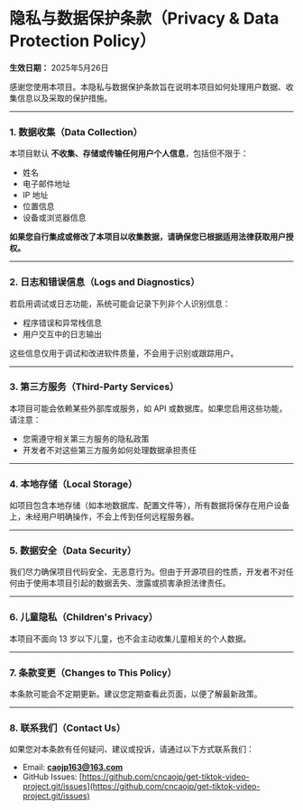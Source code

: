 # 隐私与数据保护条款（Privacy & Data Protection Policy）

**生效日期：** 2025年5月26日

感谢您使用本项目。本隐私与数据保护条款旨在说明本项目如何处理用户数据、收集信息以及采取的保护措施。

---

### 1. 数据收集（Data Collection）

本项目默认 **不收集、存储或传输任何用户个人信息**，包括但不限于：

- 姓名  
- 电子邮件地址  
- IP 地址  
- 位置信息  
- 设备或浏览器信息

**如果您自行集成或修改了本项目以收集数据，请确保您已根据适用法律获取用户授权。**

---

### 2. 日志和错误信息（Logs and Diagnostics）

若启用调试或日志功能，系统可能会记录下列非个人识别信息：

- 程序错误和异常栈信息  
- 用户交互中的日志输出  

这些信息仅用于调试和改进软件质量，不会用于识别或跟踪用户。

---

### 3. 第三方服务（Third-Party Services）

本项目可能会依赖某些外部库或服务，如 API 或数据库。如果您启用这些功能，请注意：

- 您需遵守相关第三方服务的隐私政策  
- 开发者不对这些第三方服务如何处理数据承担责任

---

### 4. 本地存储（Local Storage）

如项目包含本地存储（如本地数据库、配置文件等），所有数据将保存在用户设备上，未经用户明确操作，不会上传到任何远程服务器。

---

### 5. 数据安全（Data Security）

我们尽力确保项目代码安全、无恶意行为。但由于开源项目的性质，开发者不对任何由于使用本项目引起的数据丢失、泄露或损害承担法律责任。

---

### 6. 儿童隐私（Children's Privacy）

本项目不面向 13 岁以下儿童，也不会主动收集儿童相关的个人数据。

---

### 7. 条款变更（Changes to This Policy）

本条款可能会不定期更新。建议您定期查看此页面，以便了解最新政策。

---

### 8. 联系我们（Contact Us）

如果您对本条款有任何疑问、建议或投诉，请通过以下方式联系我们：

- Email: **caojp163@163.com**  
- GitHub Issues: [https://github.com/cncaojp/get-tiktok-video-project.git/issues](https://github.com/cncaojp/get-tiktok-video-project.git/issues)
